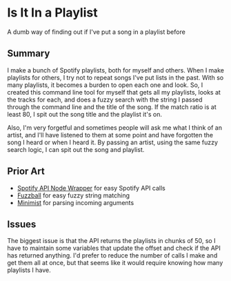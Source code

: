 # Is It In a Playlist
A dumb way of finding out if I've put a song in a playlist before

## Summary
I make a bunch of Spotify playlists, both for myself and others. When I make playlists for others, I try not to repeat songs I've put lists in the past. With so many playlists, it becomes a burden to open each one and look. So, I created this command line tool for myself that gets all my playlists, looks at the tracks for each, and does a fuzzy search with the string I passed through the command line and the title of the song. If the match ratio is at least 80, I spit out the song title and the playlist it's on.

Also, I'm very forgetful and sometimes people will ask me what I think of an artist, and I'll have listened to them at some point and have forgotten the song I heard or when I heard it. By passing an artist, using the same fuzzy search logic, I can spit out the song and playlist.

## Prior Art
* [Spotify API Node Wrapper](http://michaelthelin.se/spotify-web-api-node/) for easy Spotify API calls
* [Fuzzball](https://www.npmjs.com/package/fuzzball) for easy fuzzy string matching
* [Minimist](https://github.com/substack/minimist) for parsing incoming arguments

## Issues
The biggest issue is that the API returns the playlists in chunks of 50, so I have to maintain some variables that update the offset and check if the API has returned anything. I'd prefer to reduce the number of calls I make and get them all at once, but that seems like it would require knowing how many playlists I have.
